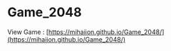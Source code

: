 # Game_2048

View Game : 
[https://mihaiion.github.io/Game_2048/](https://mihaiion.github.io/Game_2048/)
